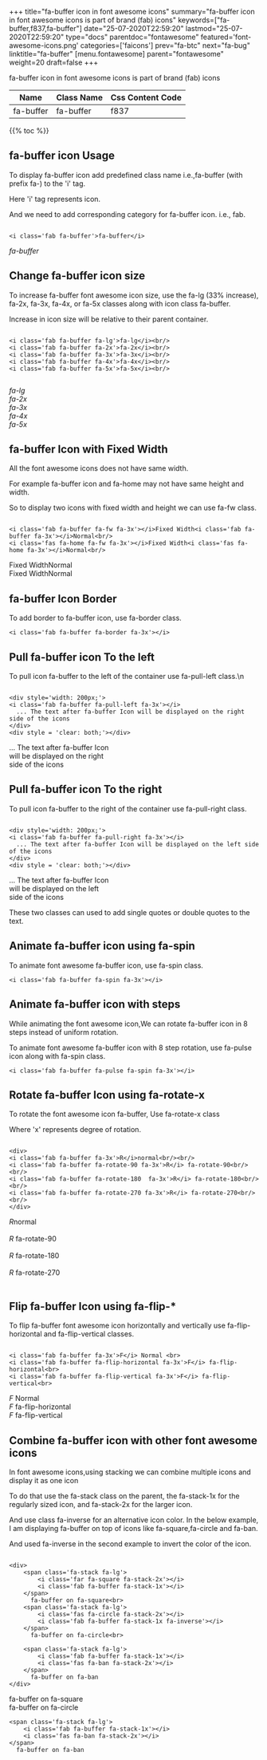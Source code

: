 +++
title="fa-buffer icon in font awesome icons"
summary="fa-buffer icon in font awesome icons is part of brand (fab) icons"
keywords=["fa-buffer,f837,fa-buffer"]
date="25-07-2020T22:59:20"
lastmod="25-07-2020T22:59:20"
type="docs"
parentdoc="fontawesome"
featured='font-awesome-icons.png'
categories=['faicons']
prev="fa-btc"
next="fa-bug"
linktitle="fa-buffer"
[menu.fontawesome]
parent="fontawesome"
weight=20
draft=false
+++


fa-buffer icon in font awesome icons is part of brand (fab) icons

<div class='table-responsive'><table class='table'><thead><tr><th>Name</th><th>Class Name</th><th>Css Content Code</th></tr></thead><tbody><tr><td>fa-buffer</td><td>fa-buffer</td><td>f837</td></tr></tbody></table></div>


{{% toc %}}


## fa-buffer icon Usage

To display fa-buffer icon add predefined class name i.e.,fa-buffer (with prefix fa-) to the 'i' tag.

Here 'i' tag represents icon.

And we need to add corresponding category for fa-buffer icon. i.e., fab.


```

<i class='fab fa-buffer'>fa-buffer</i>
```

<i class='fab fa-buffer'>fa-buffer</i>




## Change fa-buffer icon size
To increase fa-buffer font awesome icon size, use the fa-lg (33% increase), fa-2x, fa-3x, fa-4x, or fa-5x classes along with icon class fa-buffer.

Increase in icon size will be relative to their parent container. 

```

<i class='fab fa-buffer fa-lg'>fa-lg</i><br/>
<i class='fab fa-buffer fa-2x'>fa-2x</i><br/>
<i class='fab fa-buffer fa-3x'>fa-3x</i><br/>
<i class='fab fa-buffer fa-4x'>fa-4x</i><br/>
<i class='fab fa-buffer fa-5x'>fa-5x</i><br/>
            
```

<i class='fab fa-buffer fa-lg'>fa-lg</i><br/>
<i class='fab fa-buffer fa-2x'>fa-2x</i><br/>
<i class='fab fa-buffer fa-3x'>fa-3x</i><br/>
<i class='fab fa-buffer fa-4x'>fa-4x</i><br/>
<i class='fab fa-buffer fa-5x'>fa-5x</i><br/>
            



## fa-buffer Icon with Fixed Width 

All the font awesome icons does not have same width.

For example fa-buffer icon and fa-home may not have same height and width.

So to display two icons with fixed width and height we can use fa-fw class.


```

<i class='fab fa-buffer fa-fw fa-3x'></i>Fixed Width<i class='fab fa-buffer fa-3x'></i>Normal<br/>
<i class='fas fa-home fa-fw fa-3x'></i>Fixed Width<i class='fas fa-home fa-3x'></i>Normal<br/>
```

<i class='fab fa-buffer fa-fw fa-3x'></i>Fixed Width<i class='fab fa-buffer fa-3x'></i>Normal<br/>
<i class='fas fa-home fa-fw fa-3x'></i>Fixed Width<i class='fas fa-home fa-3x'></i>Normal<br/>



## fa-buffer Icon Border 

To add border to fa-buffer icon, use fa-border class.


```
<i class='fab fa-buffer fa-border fa-3x'></i>

```
<i class='fab fa-buffer fa-border fa-3x'></i>





## Pull fa-buffer icon To the left

To pull icon fa-buffer to the left of the container use fa-pull-left class.\n

```

<div style='width: 200px;'>
<i class='fab fa-buffer fa-pull-left fa-3x'></i>
  ... The text after fa-buffer Icon will be displayed on the right side of the icons
</div>
<div style = 'clear: both;'></div>
```

<div style='width: 200px;'>
<i class='fab fa-buffer fa-pull-left fa-3x'></i>
  ... The text after fa-buffer Icon will be displayed on the right side of the icons
</div>
<div style = 'clear: both;'></div>




## Pull fa-buffer icon To the right
To pull icon fa-buffer to the right of the container use fa-pull-right class.

```

<div style='width: 200px;'>
<i class='fab fa-buffer fa-pull-right fa-3x'></i>
  ... The text after fa-buffer Icon will be displayed on the left side of the icons
</div>
<div style = 'clear: both;'></div>
```

<div style='width: 200px;'>
<i class='fab fa-buffer fa-pull-right fa-3x'></i>
  ... The text after fa-buffer Icon will be displayed on the left side of the icons
</div>
<div style = 'clear: both;'></div>

These two classes can used to add single quotes or double quotes to the text.


## Animate fa-buffer icon using fa-spin
To animate font awesome fa-buffer icon, use fa-spin class.

```
<i class='fab fa-buffer fa-spin fa-3x'></i>
```
<i class='fab fa-buffer fa-spin fa-3x'></i>




## Animate fa-buffer icon with steps
While animating the font awesome icon,We can rotate fa-buffer icon in 8 steps instead of uniform rotation.

To animate font awesome fa-buffer icon with 8 step rotation, use fa-pulse icon along with fa-spin class.


```
<i class='fab fa-buffer fa-pulse fa-spin fa-3x'></i>

```
<i class='fab fa-buffer fa-pulse fa-spin fa-3x'></i>





## Rotate fa-buffer Icon using fa-rotate-x
To rotate the font awesome icon fa-buffer, Use fa-rotate-x class

Where 'x' represents degree of rotation.


```

<div>
<i class='fab fa-buffer fa-3x'>R</i>normal<br/><br/>
<i class='fab fa-buffer fa-rotate-90 fa-3x'>R</i> fa-rotate-90<br/><br/> 
<i class='fab fa-buffer fa-rotate-180  fa-3x'>R</i> fa-rotate-180<br/><br/> 
<i class='fab fa-buffer fa-rotate-270 fa-3x'>R</i> fa-rotate-270<br/><br/>
</div>
```

<div>
<i class='fab fa-buffer fa-3x'>R</i>normal<br/><br/>
<i class='fab fa-buffer fa-rotate-90 fa-3x'>R</i> fa-rotate-90<br/><br/> 
<i class='fab fa-buffer fa-rotate-180  fa-3x'>R</i> fa-rotate-180<br/><br/> 
<i class='fab fa-buffer fa-rotate-270 fa-3x'>R</i> fa-rotate-270<br/><br/>
</div>




## Flip fa-buffer Icon using fa-flip-*
To flip fa-buffer font awesome icon horizontally and vertically use fa-flip-horizontal and fa-flip-vertical classes. 

```

<i class='fab fa-buffer fa-3x'>F</i> Normal <br>
<i class='fab fa-buffer fa-flip-horizontal fa-3x'>F</i> fa-flip-horizontal<br>
<i class='fab fa-buffer fa-flip-vertical fa-3x'>F</i> fa-flip-vertical<br>
```

<i class='fab fa-buffer fa-3x'>F</i> Normal <br>
<i class='fab fa-buffer fa-flip-horizontal fa-3x'>F</i> fa-flip-horizontal<br>
<i class='fab fa-buffer fa-flip-vertical fa-3x'>F</i> fa-flip-vertical<br>




## Combine fa-buffer icon with other font awesome icons
In font awesome icons,using stacking we can combine multiple icons and display it as one icon 

To do that use the fa-stack class on the parent, the fa-stack-1x for the regularly sized icon, and fa-stack-2x for the larger icon.

And use class fa-inverse for an alternative icon color. 
In the below example, I am displaying fa-buffer on top of icons like fa-square,fa-circle and fa-ban.

And used fa-inverse in the second example to invert the color of the icon.

```

<div>
    <span class='fa-stack fa-lg'>
        <i class='far fa-square fa-stack-2x'></i>
        <i class='fab fa-buffer fa-stack-1x'></i>
    </span>
      fa-buffer on fa-square<br>
    <span class='fa-stack fa-lg'>
        <i class='fas fa-circle fa-stack-2x'></i>
        <i class='fab fa-buffer fa-stack-1x fa-inverse'></i>
    </span>
      fa-buffer on fa-circle<br>

    <span class='fa-stack fa-lg'>
        <i class='fab fa-buffer fa-stack-1x'></i>
        <i class='fas fa-ban fa-stack-2x'></i>
    </span>
      fa-buffer on fa-ban
</div>
```

<div>
    <span class='fa-stack fa-lg'>
        <i class='far fa-square fa-stack-2x'></i>
        <i class='fab fa-buffer fa-stack-1x'></i>
    </span>
      fa-buffer on fa-square<br>
    <span class='fa-stack fa-lg'>
        <i class='fas fa-circle fa-stack-2x'></i>
        <i class='fab fa-buffer fa-stack-1x fa-inverse'></i>
    </span>
      fa-buffer on fa-circle<br>

    <span class='fa-stack fa-lg'>
        <i class='fab fa-buffer fa-stack-1x'></i>
        <i class='fas fa-ban fa-stack-2x'></i>
    </span>
      fa-buffer on fa-ban
</div>







